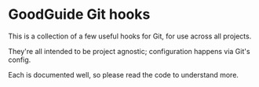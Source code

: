 # GoodGuide Git hooks

This is a collection of a few useful hooks for Git, for use across all projects.

They're all intended to be project agnostic; configuration happens via Git's config.

Each is documented well, so please read the code to understand more.

